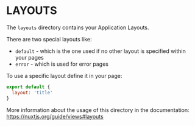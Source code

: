 # LAYOUTS

The `layouts` directory contains your Application Layouts.

There are two special layouts like:
- `default` - which is the one used if no other layout is specified within your pages
- `error` - which is used for error pages

To use a specific layout define it in your page:

``` javascript
export default {
  layout: 'title'
}
```

More information about the usage of this directory in the documentation:
https://nuxtjs.org/guide/views#layouts
